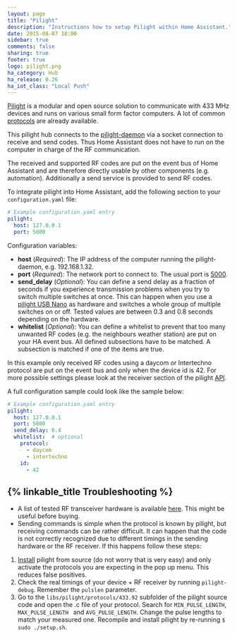 ```yaml
---
layout: page
title: "Pilight"
description: "Instructions how to setup Pilight within Home Assistant."
date: 2015-08-07 18:00
sidebar: true
comments: false
sharing: true
footer: true
logo: pilight.png
ha_category: Hub
ha_release: 0.26
ha_iot_class: "Local Push"
---
```


[Pilight](https://www.pilight.org/) is a modular and open source solution to communicate with 433 MHz devices and runs on various small form factor computers. A lot of common [protocols](https://wiki.pilight.org/doku.php/protocols) are already available.

This pilight hub connects to the [pilight-daemon](https://wiki.pilight.org/doku.php/pdaemon) via a socket connection to receive and send codes. Thus Home Assistant does not have to run on the computer in charge of the RF communication. 

The received and supported RF codes are put on the event bus of Home Assistant and are therefore directly usable by other components (e.g. automation). Additionally a send service is provided to send RF codes.

To integrate pilight into Home Assistant, add the following section to your `configuration.yaml` file:

```yaml
# Example configuration.yaml entry
pilight:
  host: 127.0.0.1
  port: 5000
```

Configuration variables:

- **host** (*Required*): The IP address of the computer running the pilight-daemon, e.g. 192.168.1.32.
- **port** (*Required*): The network port to connect to. The usual port is [5000](https://www.pilight.org/development/api/).
- **send_delay** (*Optional*): You can define a send delay as a fraction of seconds if you experience transmission problems when you try to switch multiple switches at once. This can happen when you use a [pilight USB Nano](https://github.com/pilight/pilight-usb-nano) as hardware and switches a whole group of multiple switches on or off. Tested values are between 0.3 and 0.8 seconds depending on the hardware.
- **whitelist** (*Optional*): You can define a whitelist to prevent that too many unwanted RF codes (e.g. the neighbours weather station) are put on your HA event bus. All defined subsections have to be matched. A subsection is matched if one of the items are true.

In this example only received RF codes using a daycom or Intertechno protocol are put on the event bus and only when the device id is 42. For more possible settings please look at the receiver section of the pilight [API](https://www.pilight.org/development/api/).

A full configuration sample could look like the sample below:

```yaml
# Example configuration.yaml entry
pilight:
  host: 127.0.0.1
  port: 5000
  send_delay: 0.4
  whitelist:  # optional
    protocol:
      - daycom
      - intertechno
    id:
      - 42
```

## {% linkable_title Troubleshooting %}

- A list of tested RF transceiver hardware is available [here](https://wiki.pilight.org/doku.php/electronics). This might be useful before buying.
- Sending commands is simple when the protocol is known by pilight, but receiving commands can be rather difficult. It can happen that the code is not correctly recognized due to different timings in the sending hardware or the RF receiver. If this happens follow these steps:

1. [Install](https://www.pilight.org/get-started/installation/) pilight from source (do not worry that is very easy) and only activate the protocols you are expecting in the pop up menu. This reduces false positives.
2. Check the real timings of your device + RF receiver by running `pilight-debug`. Remember the `pulslen` parameter.
3. Go to the `libs/pilight/protocols/433.92` subfolder of the pilight source code and open the .c file of your protocol. Search for `MIN_PULSE_LENGTH`, `MAX_PULSE_LENGTH ` and `AVG_PULSE_LENGTH`. Change the pulse lengths to match your measured one. Recompile and install pilight by re-running `$ sudo ./setup.sh`.
